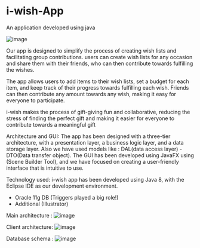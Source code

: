 # i-wish-App
An application developed using java

![image](https://user-images.githubusercontent.com/96545369/228188574-e4abe5ed-a7a6-4b10-aa80-fd130d35853b.png)


Our app  is designed to simplify the process of creating wish lists and facilitating group contributions.
users can create wish lists for any occasion and share them with their friends, who can then contribute towards fulfilling the wishes.

The app allows users to add items to their wish lists, set a budget for each item, and keep track of their progress towards fulfilling each wish. Friends can then contribute any amount towards any wish, making it easy for everyone to participate.

i-wish makes the process of gift-giving fun and collaborative, reducing the stress of finding the perfect gift and making it easier for everyone to contribute towards a meaningful gift


Architecture and GUI:
The app has been designed with a three-tier architecture, with a presentation layer, a business logic layer, and a data storage layer. Also we have used models like : DAL(data access layer) -DTO(Data transfer object).
The GUI has been developed using JavaFX using (Scene Builder Tool), and we have focused on creating a user-friendly interface that is intuitive to use.



Technology used:
i-wish app has been developed using Java 8, with the Eclipse IDE as our development environment.
- Oracle 11g DB (Triggers played a big role!)
- Additional (Illustrator)


Main architecture :
![image](https://user-images.githubusercontent.com/96545369/228188343-d8fabde5-afd9-4913-b4e6-dd753f8a159b.png)

Client architecture:
![image](https://user-images.githubusercontent.com/96545369/228188487-63e18552-aad4-421d-aea8-08661e03a405.png)

Database schema :
![image](https://user-images.githubusercontent.com/96545369/228188543-4359d562-461f-43e6-b0ad-b9b406074c32.png)

